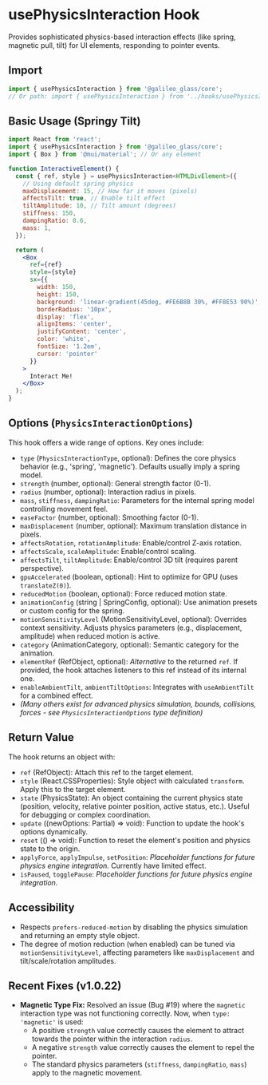 # usePhysicsInteraction Hook

Provides sophisticated physics-based interaction effects (like spring, magnetic pull, tilt) for UI elements, responding to pointer events.

## Import

```jsx
import { usePhysicsInteraction } from '@galileo_glass/core';
// Or path: import { usePhysicsInteraction } from '../hooks/usePhysicsInteraction';
```

## Basic Usage (Springy Tilt)

```jsx
import React from 'react';
import { usePhysicsInteraction } from '@galileo_glass/core';
import { Box } from '@mui/material'; // Or any element

function InteractiveElement() {
  const { ref, style } = usePhysicsInteraction<HTMLDivElement>({
    // Using default spring physics
    maxDisplacement: 15, // How far it moves (pixels)
    affectsTilt: true, // Enable tilt effect
    tiltAmplitude: 10, // Tilt amount (degrees)
    stiffness: 150,
    dampingRatio: 0.6,
    mass: 1,
  });

  return (
    <Box 
      ref={ref} 
      style={style} 
      sx={{ 
        width: 150, 
        height: 150, 
        background: 'linear-gradient(45deg, #FE6B8B 30%, #FF8E53 90%)', 
        borderRadius: '10px', 
        display: 'flex', 
        alignItems: 'center', 
        justifyContent: 'center', 
        color: 'white', 
        fontSize: '1.2em',
        cursor: 'pointer' 
      }}
    >
      Interact Me!
    </Box>
  );
}
```

## Options (`PhysicsInteractionOptions`)

This hook offers a wide range of options. Key ones include:

-   `type` (`PhysicsInteractionType`, optional): Defines the core physics behavior (e.g., 'spring', 'magnetic'). Defaults usually imply a spring model.
-   `strength` (number, optional): General strength factor (0-1).
-   `radius` (number, optional): Interaction radius in pixels.
-   `mass`, `stiffness`, `dampingRatio`: Parameters for the internal spring model controlling movement feel.
-   `easeFactor` (number, optional): Smoothing factor (0-1).
-   `maxDisplacement` (number, optional): Maximum translation distance in pixels.
-   `affectsRotation`, `rotationAmplitude`: Enable/control Z-axis rotation.
-   `affectsScale`, `scaleAmplitude`: Enable/control scaling.
-   `affectsTilt`, `tiltAmplitude`: Enable/control 3D tilt (requires parent perspective).
-   `gpuAccelerated` (boolean, optional): Hint to optimize for GPU (uses `translateZ(0)`).
-   `reducedMotion` (boolean, optional): Force reduced motion state.
-   `animationConfig` (string | SpringConfig, optional): Use animation presets or custom config for the spring.
-   `motionSensitivityLevel` (MotionSensitivityLevel, optional): Overrides context sensitivity. Adjusts physics parameters (e.g., displacement, amplitude) when reduced motion is active.
-   `category` (AnimationCategory, optional): Semantic category for the animation.
-   `elementRef` (RefObject, optional): *Alternative* to the returned `ref`. If provided, the hook attaches listeners to this ref instead of its internal one.
-   `enableAmbientTilt`, `ambientTiltOptions`: Integrates with `useAmbientTilt` for a combined effect.
-   *(Many others exist for advanced physics simulation, bounds, collisions, forces - see `PhysicsInteractionOptions` type definition)*

## Return Value

The hook returns an object with:

-   `ref` (RefObject<T>): Attach this ref to the target element.
-   `style` (React.CSSProperties): Style object with calculated `transform`. Apply this to the target element.
-   `state` (PhysicsState): An object containing the current physics state (position, velocity, relative pointer position, active status, etc.). Useful for debugging or complex coordination.
-   `update` ((newOptions: Partial<PhysicsInteractionOptions>) => void): Function to update the hook's options dynamically.
-   `reset` (() => void): Function to reset the element's position and physics state to the origin.
-   `applyForce`, `applyImpulse`, `setPosition`: *Placeholder functions for future physics engine integration.* Currently have limited effect.
-   `isPaused`, `togglePause`: *Placeholder functions for future physics engine integration.*

## Accessibility

-   Respects `prefers-reduced-motion` by disabling the physics simulation and returning an empty style object.
-   The degree of motion reduction (when enabled) can be tuned via `motionSensitivityLevel`, affecting parameters like `maxDisplacement` and tilt/scale/rotation amplitudes. 

## Recent Fixes (v1.0.22)

*   **Magnetic Type Fix:** Resolved an issue (Bug #19) where the `magnetic` interaction type was not functioning correctly. Now, when `type: 'magnetic'` is used:
    *   A positive `strength` value correctly causes the element to attract towards the pointer within the interaction `radius`.
    *   A negative `strength` value correctly causes the element to repel the pointer.
    *   The standard physics parameters (`stiffness`, `dampingRatio`, `mass`) apply to the magnetic movement. 